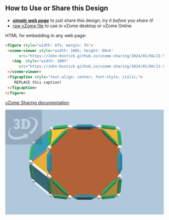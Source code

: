 
## How to Use or Share this Design

 - [***simple web page***](<https://John-Kostick.github.io/vzome-sharing/2024/01/04/21-58-51-J66-Augmented-truncated-cube-Root2/>) to just share this design; *try it before you share it!*
 - [raw vZome file](<https://raw.githubusercontent.com/John-Kostick/vzome-sharing/main/2024/01/04/21-58-51-J66-Augmented-truncated-cube-Root2/J66-Augmented-truncated-cube-Root2.vZome>) to use in vZome desktop or vZome Online
 
 HTML for embedding in any web page:
 ```html
<figure style="width: 87%; margin: 5%">
  <vzome-viewer style="width: 100%; height: 60vh"
       src="https://John-Kostick.github.io/vzome-sharing/2024/01/04/21-58-51-J66-Augmented-truncated-cube-Root2/J66-Augmented-truncated-cube-Root2.vZome" >
    <img  style="width: 100%"
       src="https://John-Kostick.github.io/vzome-sharing/2024/01/04/21-58-51-J66-Augmented-truncated-cube-Root2/J66-Augmented-truncated-cube-Root2.png" >
  </vzome-viewer>
  <figcaption style="text-align: center; font-style: italic;">
     REPLACE this caption!
  </figcaption>
</figure>
 ```

[vZome Sharing documentation](https://vzome.github.io/vzome/sharing.html#how-it-works)

![Image](<J66-Augmented-truncated-cube-Root2.png>)


